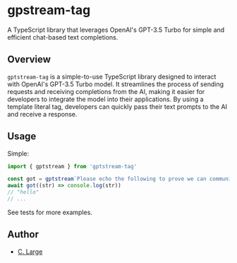 # gpstream-tag

A TypeScript library that leverages OpenAI's GPT-3.5 Turbo for simple and efficient chat-based text completions.

## Overview

`gptstream-tag` is a simple-to-use TypeScript library designed to interact with OpenAI's GPT-3.5 Turbo model. It streamlines the process of sending requests and receiving completions from the AI, making it easier for developers to integrate the model into their applications. By using a template literal tag, developers can quickly pass their text prompts to the AI and receive a response.

## Usage

Simple:

```typescript
import { gptstream } from 'gptstream-tag'

const got = gptstream`Please echo the following to prove we can communicate: "hello"`
await got((str) => console.log(str))
// "hello"
// ...
```

See tests for more examples.

## Author

- [C. Large](https://github.com/chantzlarge)

